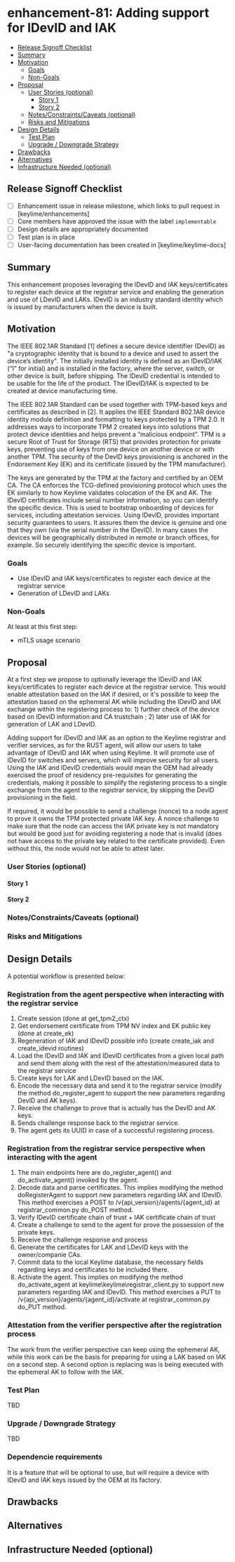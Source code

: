 <!--
**Note:** When your enhancement is complete, all of these comment blocks should be removed.

To get started with this template:

- [ ] **Create an issue in keylime/enhancements**
  When filing an enhancement tracking issue, please ensure to complete all
  fields in that template.  One of the fields asks for a link to the enhancement.  You
  can leave that blank until this enhancement is made a pull request, and then
  go back to the enhancement and add the link.
- [ ] **Make a copy of this template.**
 name it `NNNN-short-descriptive-title`, where `NNNN` is the issue number (with no
  leading-zero padding) assigned to your enhancement above.
- [ ] **Fill out this file as best you can.**
  At minimum, you should fill in the "Summary", and "Motivation" sections.
  These should be easy if you've preflighted the idea of the enhancement with the
  appropriate SIG(s).
- [ ] **Merge early and iterate.**
  Avoid getting hung up on specific details and instead aim to get the goals of
  the enhancement clarified and merged quickly.  The best way to do this is to just
  start with the high-level sections and fill out details incrementally in
  subsequent PRs.
-->
# enhancement-81: Adding support for IDevID and IAK

<!--
This is the title of your enhancement.  Keep it short, simple, and descriptive.  A good
title can help communicate what the enhancement is and should be considered as part of
any review.
-->

<!--
A table of contents is helpful for quickly jumping to sections of a enhancement and for
highlighting any additional information provided beyond the standard enhancement
template.
-->

<!-- toc -->
- [Release Signoff Checklist](#release-signoff-checklist)
- [Summary](#summary)
- [Motivation](#motivation)
  - [Goals](#goals)
  - [Non-Goals](#non-goals)
- [Proposal](#proposal)
  - [User Stories (optional)](#user-stories-optional)
    - [Story 1](#story-1)
    - [Story 2](#story-2)
  - [Notes/Constraints/Caveats (optional)](#notesconstraintscaveats-optional)
  - [Risks and Mitigations](#risks-and-mitigations)
- [Design Details](#design-details)
  - [Test Plan](#test-plan)
  - [Upgrade / Downgrade Strategy](#upgrade--downgrade-strategy)
- [Drawbacks](#drawbacks)
- [Alternatives](#alternatives)
- [Infrastructure Needed (optional)](#infrastructure-needed-optional)
<!-- /toc -->

## Release Signoff Checklist

<!--
**ACTION REQUIRED:** In order to merge code into a release, there must be an
issue in [keylime/enhancements] referencing this enhancement and targeting a release**.

For enhancements that make changes to code or processes/procedures in core
Keylime i.e., [keylime/keylime], we require the following Release
Signoff checklist to be completed.

Check these off as they are completed for the Release Team to track. These
checklist items _must_ be updated for the enhancement to be released.
-->

- [ ] Enhancement issue in release milestone, which links to pull request in [keylime/enhancements]
- [ ] Core members have approved the issue with the label `implementable`
- [ ] Design details are appropriately documented
- [ ] Test plan is in place
- [ ] User-facing documentation has been created in [keylime/keylime-docs]

<!--
**Note:** This checklist is iterative and should be reviewed and updated every time this enhancement is being considered for a milestone.
-->

## Summary

<!--
This section is incredibly important for producing high quality user-focused
documentation such as release notes or a development roadmap.  It should be
possible to collect this information before implementation begins in order to
avoid requiring implementers to split their attention between writing release
notes and implementing the feature itself. Reviewers
should help to ensure that the tone and content of the `Summary` section is
useful for a wide audience.

A good summary is probably at least a paragraph in length.
-->
This enhancement proposes leveraging the IDevID and IAK keys/certificates to register each device at the registrar service and enabling the generation and use of LDevID and LAKs. IDevID is an industry standard identity which is issued by manufacturers when the device is built.

## Motivation

<!--
This section is for explicitly listing the motivation, goals and non-goals of
this enhancement.  Describe why the change is important and the benefits to users.
-->
The IEEE 802.1AR Standard [1] defines a secure device identifier (DevID) as "a cryptographic identity that is bound to a device and used to assert the device’s identity".  The initially installed identity is defined as an IDevID/IAK (“I” for initial) and is installed in the factory, where the server, switch, or other device is built, before shipping. The IDevID credential is intended to be usable for the life of the product. The IDevID/IAK is expected to be created at device manufacturing time.  

The IEEE 802.1AR Standard can be used together with TPM-based keys and certificates as described in [2]. It applies the IEEE Standard 802.1AR device identity module definition and formatting to keys protected by a TPM 2.0. It addresses ways to incorporate TPM 2 created keys into solutions that protect device identities and helps prevent a “malicious endpoint”. TPM is a secure Root of Trust for Storage (RTS) that provides protection for private keys, preventing use of keys from one device on another device or with another TPM. The security of the DevID keys provisioning is anchored in the Endorsement Key (EK) and its certificate (issued by the TPM manufacturer).

The keys are generated by the TPM at the factory and certified by an OEM CA. The CA enforces the TCG-defined provisioning protocol which uses the EK similarly to how Keylime validates colocation of the EK and AK. The IDevID certificates include serial number information, so you can identify the specific device. This is used to bootstrap onboarding of devices for services, including attestation services. Using IDevID, provides important security guarantees to users. It assures them the device is genuine and one that they own (via the serial number in the IDevID). In many cases the devices will be geographically distributed in remote or branch offices, for example. So securely identifying the specific device is important.  

### Goals

<!--
List the specific goals of the enhancement.  What is it trying to achieve?  How will we
know that this has succeeded?
-->
 * Use IDevID and IAK keys/certificates to register each device at the registrar service
 * Generation of LDevID and LAKs
 
### Non-Goals

<!--
What is out of scope for this enhancement?  Listing non-goals helps to focus discussion
and make progress.
-->
 At least at this first step:
 * mTLS usage scenario 
 

## Proposal

<!--
This is where we get down to the specifics of what the proposal actually is.
This should have enough detail that reviewers can understand exactly what
you're proposing, but should not include things like API designs or
implementation.  The "Design Details" section below is for the real
nitty-gritty.
-->
At a first step we propose to optionally leverage the IDevID and IAK keys/certificates to register each device at the registrar service. This would enable attestation based on the IAK if desired, or it's possible to keep the attestation based on the ephemeral AK while including the IDevID and IAK exchange within the registering process to: 1) further check of the device based on IDevID information and CA trustchain ; 2) later use of IAK for generation of LAK and LDevID.

Adding support for IDevID and IAK as an option to the Keylime registrar and verifier services, as for the RUST agent, will allow our users to take advantage of IDevID and IAK when using Keylime. It will promote use of IDevID for switches and servers, which will improve security for all users.
Using the IAK and IDevID credentials would mean the OEM had already exercised the proof of residency pre-requisites for generating the credentials, making it possible to simplify the registering process to a single exchange from the agent to the registrar service, by skipping the DevID provisioning in the field.

If required, it would be possible to send a challenge (nonce) to a node agent to prove it owns the TPM protected private IAK key. A nonce challenge to make sure that the node can access the IAK private key is not mandatory but would be good just for avoiding registering a node that is invalid (does not have access to the private key related to the certificate provided). Even without this, the node would not be able to attest later.


### User Stories (optional)

<!--
Detail the things that people will be able to do if this enhancement is implemented.
Include as much detail as possible so that people can understand the "how" of
the system.  The goal here is to make this feel real for users without getting
bogged down.
-->

#### Story 1

#### Story 2

### Notes/Constraints/Caveats (optional)

<!--
What are the caveats to the proposal?
What are some important details that didn't come across above.
Go in to as much detail as necessary here.
This might be a good place to talk about core concepts and how they relate.
-->

### Risks and Mitigations

<!--
What are the risks of this proposal and how do we mitigate.  Think broadly.
For example, consider both security and how this will impact the larger
enhancement ecosystem.

How will security be reviewed and by whom?
-->


## Design Details

<!--
This section should contain enough information that the specifics of your
change are understandable.  This may include API specs (though not always
required) or even code snippets.  If there's any ambiguity about HOW your
proposal will be implemented, this is the place to discuss them.
-->
A potential workflow is presented below:

### Registration from the agent perspective when interacting with the registrar service
1. Create session (done at get_tpm2_ctx)   
2. Get endorsement certificate from TPM NV index and EK public key (done at create_ek)
3. Regeneration of IAK and IDevID possible info (create create_iak and create_idevid routines)
4. Load the IDevID and IAK and IDevID certificates from a given local path and send them along with the rest of the attestation/measured data to the registrar service
5. Create keys for LAK and LDevID based on the IAK.
6. Encode the necessary data and send it to the registrar service (modify the method do_register_agent to support the new parameters regarding DevID and AK keys). 
7. Receive the challenge to prove that is actually has the DevID and AK keys. 
8. Sends challenge response back to the registrar service.
9. The agent gets its UUID in case of a successful registering process.

### Registration from the registrar service perspective when interacting with the agent
1. The main endpoints here are do_register_agent() and do_activate_agent() invoked by the agent.
2. Decode data and parse certificates. This implies modifying the method doRegisterAgent to support new parameters regarding IAK and IDevID. This method exercises a POST to /v{api_version}/agents/{agent_id} at registrar_common.py do_POST method.  
3. Verify IDevID certificate chain of trust + IAK certificate chain of trust
4. Create a challenge to send to the agent for prove the possession of the private keys.
5. Receive the challenge response and process
6. Generate the certificates for LAK and LDevID keys with the owner/companie CAs. 
6. Commit data to the local Keylime database, the necessary fields regarding keys and certificates to be included there.  
7. Activate the agent. This implies on modifying the method do_activate_agent at keylime\keylime\registrar_client.py to support new parameters regarding IAK and IDevID. This method exercises a PUT to /v{api_version}/agents/{agent_id}/activate at registrar_common.py do_PUT method.  

### Attestation from the verifier perspective after the registration process
The work from the verifier perspective can keep using the ephemeral AK, while this work can be the basis for preparing for using a LAK based on IAK on a second step.
A second option is replacing was is being executed with the ephemeral AK to follow with the IAK.

### Test Plan

<!--
**Note:** *Not required until targeted at a release.*

Consider the following in developing a test plan for this enhancement:
- Will there be e2e and integration tests, in addition to unit tests?
- How will it be tested in isolation vs with other components?

No need to outline all of the test cases, just the general strategy.  Anything
that would count as tricky in the implementation and anything particularly
challenging to test should be called out.

All code is expected to have adequate tests (eventually with coverage
expectations).
-->
TBD

### Upgrade / Downgrade Strategy

<!--
If applicable, how will the component be upgraded and downgraded? Make sure
this is in the test plan.

Consider the following in developing an upgrade/downgrade strategy for this enhancement
-->
TBD

### Dependencie requirements

<!--
If your new change requires new dependencies, please outline and demonstrate that your selected dependency
is well maintained and packaged in Keylime's supported Operating Systems (currently Debian Stable
and as of time writing Fedora 32/33).

During code implementation you will also be expected to add the package to CI , the keylime ansible role and
keylimes main installer (`keylime/installers.sh`).

If the package is not available in the supported Operated systems, the PR will not be merged into master.

Adding the package in `requirements.txt` is not sufficent for master which is where we tag releases from.

You may however be able to work within an experimental branch until a package is made available. If this is
the case, please outline it in this enhancement.

-->
It is a feature that will be optional to use, but will require a device with IDevID and IAK keys issued by the OEM at its factory.

## Drawbacks

<!--
Why should this enhancement _not_ be implemented?
-->

## Alternatives

<!--
What other approaches did you consider and why did you rule them out?  These do
not need to be as detailed as the proposal, but should include enough
information to express the idea and why it was not acceptable.
-->

## Infrastructure Needed (optional)

<!--
Use this section if you need things infrastructure related specific to your enhancement.  Examples include a
new subproject, repos requested, github webhook, changes to CI (travis).
-->
